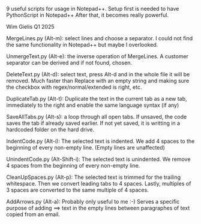 9 useful scripts for usage in Notepad++. Setup first is needed to have PythonScript in Notepad++
After that, it becomes really powerful.

Wim Gielis
Q1 2025


MergeLines.py (Alt-m):
select lines and choose a separator. I could not find the same functionality in Notepad++ but maybe I overlooked.

UnmergeText.py (Alt-e):
the inverse operation of MergeLines. A customer separator can be derived and if not found, chosen.

DeleteText.py (Alt-d):
select text, press Alt-d and in the whole file it will be removed. Much faster than Replace with an empty string and making sure the checkbox with regex/normal/extended is right, etc.

DuplicateTab.py (Alt-t):
Duplicate the text in the current tab as a new tab, immediately to the right and enable the same language syntax (if any)

SaveAllTabs.py (Alt-s):
a loop through all open tabs. If unsaved, the code saves the tab if already saved earlier. If not yet saved, it is writting in a hardcoded folder on the hard drive.

IndentCode.py (Alt-i):
The selected text is indented. We add 4 spaces to the beginning of every non-empty line. (Empty lines are unaffected)

UnindentCode.py (Alt-Shift-i):
The selected text is unindented. We remove 4 spaces from the beginning of every non-empty line.

CleanUpSpaces.py (Alt-p):
The selected text is trimmed for the trailing whitespace. Then we convert leading tabs to 4 spaces. Lastly, multiples of 3 spaces are converted to the same multiple of 4 spaces.

AddArrows.py (Alt-a):
Probably only useful to me :-) Serves a specific purpose of adding ==> text in the empty lines between paragraphes of text copied from an email.
